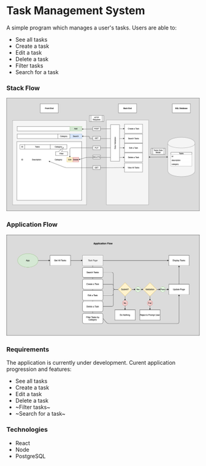 # Task Management System

A simple program which manages a user's tasks.
Users are able to:

- See all tasks
- Create a task
- Edit a task
- Delete a task
- Filter tasks
- Search for a task

### Stack Flow

![Stack Flow](/documentation/Stack_Flow.png)

### Application Flow

![Application Flow](/documentation/Application_Flow.png)

### Requirements

The application is currently under development. Curent application progression and features:

- See all tasks
- Create a task
- Edit a task
- Delete a task
- ~Filter tasks~
- ~Search for a task~

### Technologies

- React
- Node
- PostgreSQL
